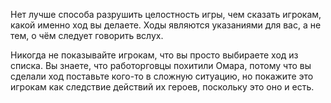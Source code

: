 Нет лучше способа разрушить целостность игры, чем сказать игрокам, какой именно ход вы делаете. Ходы являются указаниями для вас, а не тем, о чём следует говорить вслух.

Никогда не показывайте игрокам, что вы просто выбираете ход из списка. Вы знаете, что работорговцы похитили Омара, потому что вы сделали ход поставьте кого-то в сложную ситуацию, но покажите это игрокам как следствие действий их героев, поскольку это оно и есть.